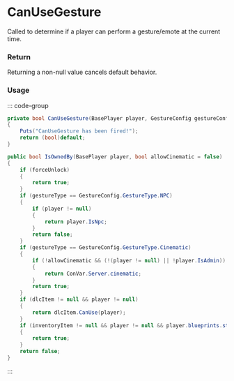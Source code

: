 # CanUseGesture
<Badge type="info" text="Player"/><Badge type="danger" text="Carbon Compatible"/><Badge type="warning" text="Oxide Compatible"/>
Called to determine if a player can perform a gesture/emote at the current time.

### Return
Returning a non-null value cancels default behavior.

### Usage
::: code-group
```csharp [Example]
private bool CanUseGesture(BasePlayer player, GestureConfig gestureConfig)
{
	Puts("CanUseGesture has been fired!");
	return (bool)default;
}
```
```csharp [Source — Assembly-CSharp @ GestureConfig]
public bool IsOwnedBy(BasePlayer player, bool allowCinematic = false)
{
	if (forceUnlock)
	{
		return true;
	}
	if (gestureType == GestureConfig.GestureType.NPC)
	{
		if (player != null)
		{
			return player.IsNpc;
		}
		return false;
	}
	if (gestureType == GestureConfig.GestureType.Cinematic)
	{
		if (!allowCinematic && (!(player != null) || !player.IsAdmin))
		{
			return ConVar.Server.cinematic;
		}
		return true;
	}
	if (dlcItem != null && player != null)
	{
		return dlcItem.CanUse(player);
	}
	if (inventoryItem != null && player != null && player.blueprints.steamInventory.HasItem(inventoryItem.id))
	{
		return true;
	}
	return false;
}

```
:::
